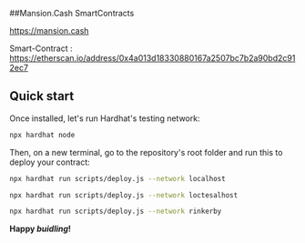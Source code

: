  ##Mansion.Cash SmartContracts 

https://mansion.cash

Smart-Contract : https://etherscan.io/address/0x4a013d18330880167a2507bc7b2a90bd2c912ec7

 ## Quick start 

Once installed, let's run Hardhat's testing network:

```sh
npx hardhat node
```

Then, on a new terminal, go to the repository's root folder and run this to
deploy your contract:

```sh
npx hardhat run scripts/deploy.js --network localhost

npx hardhat run scripts/deploy.js --network loctesalhost

npx hardhat run scripts/deploy.js --network rinkerby
```
 
**Happy _buidling_!**
